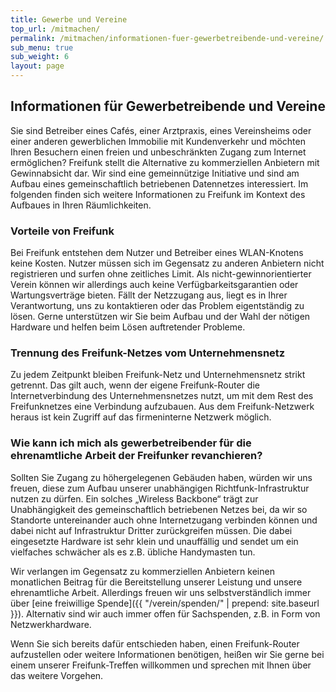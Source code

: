 ```yaml
---
title: Gewerbe und Vereine
top_url: /mitmachen/
permalink: /mitmachen/informationen-fuer-gewerbetreibende-und-vereine/
sub_menu: true
sub_weight: 6
layout: page
---
```


## Informationen f&uuml;r Gewerbetreibende und Vereine

Sie sind Betreiber eines Cafés, einer Arztpraxis, eines Vereinsheims oder einer anderen gewerblichen Immobilie mit Kundenverkehr und m&ouml;chten Ihren Besuchern einen freien und unbeschr&auml;nkten Zugang zum Internet erm&ouml;glichen? Freifunk stellt die Alternative zu kommerziellen Anbietern mit Gewinnabsicht dar. Wir sind eine gemeinn&uuml;tzige Initiative und sind am Aufbau eines gemeinschaftlich betriebenen Datennetzes interessiert. Im folgenden finden sich weitere Informationen zu Freifunk im Kontext des Aufbaues in Ihren R&auml;umlichkeiten.

###  Vorteile von Freifunk

Bei Freifunk entstehen dem Nutzer und Betreiber eines WLAN-Knotens keine Kosten. Nutzer m&uuml;ssen sich im Gegensatz zu anderen Anbietern nicht registrieren und surfen ohne zeitliches Limit. Als nicht-gewinnorientierter Verein k&ouml;nnen wir allerdings auch keine Verf&uuml;gbarkeitsgarantien oder Wartungsvertr&auml;ge bieten. F&auml;llt der Netzzugang aus, liegt es in Ihrer Verantwortung, uns zu kontaktieren oder das Problem eigentst&auml;ndig zu l&ouml;sen. Gerne unterst&uuml;tzen wir Sie beim Aufbau und der Wahl der n&ouml;tigen Hardware und helfen beim L&ouml;sen auftretender Probleme.

### Trennung des Freifunk-Netzes vom Unternehmensnetz

Zu jedem Zeitpunkt bleiben Freifunk-Netz und Unternehmensnetz strikt getrennt. Das gilt auch, wenn der eigene Freifunk-Router die Internetverbindung des Unternehmensnetzes nutzt, um mit dem Rest des Freifunknetzes eine Verbindung aufzubauen. Aus dem Freifunk-Netzwerk heraus ist kein Zugriff auf das firmeninterne Netzwerk m&ouml;glich.

### Wie kann ich mich als gewerbetreibender f&uuml;r die ehrenamtliche Arbeit der Freifunker revanchieren?

Sollten Sie Zugang zu h&ouml;hergelegenen Geb&auml;uden haben, w&uuml;rden wir uns freuen, diese zum Aufbau unserer unabh&auml;ngigen Richtfunk-Infrastruktur nutzen zu d&uuml;rfen. Ein solches „Wireless Backbone“ tr&auml;gt zur Unabh&auml;ngigkeit des gemeinschaftlich betriebenen Netzes bei, da wir so Standorte untereinander auch ohne Internetzugang verbinden k&ouml;nnen und dabei nicht auf Infrastruktur Dritter zur&uuml;ckgreifen m&uuml;ssen. Die dabei eingesetzte Hardware ist sehr klein und unauff&auml;llig und sendet um ein vielfaches schw&auml;cher als es z.B. &uuml;bliche Handymasten tun.

Wir verlangen im Gegensatz zu kommerziellen Anbietern keinen monatlichen Beitrag f&uuml;r die Bereitstellung unserer Leistung und unsere ehrenamtliche Arbeit. Allerdings freuen wir uns selbstverst&auml;ndlich immer &uuml;ber [eine freiwillige Spende]({{ "/verein/spenden/" | prepend: site.baseurl }}). Alternativ sind wir auch immer offen f&uuml;r Sachspenden, z.B. in Form von Netzwerkhardware.

Wenn Sie sich bereits daf&uuml;r entschieden haben, einen Freifunk-Router aufzustellen oder weitere Informationen ben&ouml;tigen, heißen wir Sie gerne bei einem unserer Freifunk-Treffen willkommen und sprechen mit Ihnen &uuml;ber das weitere Vorgehen.
